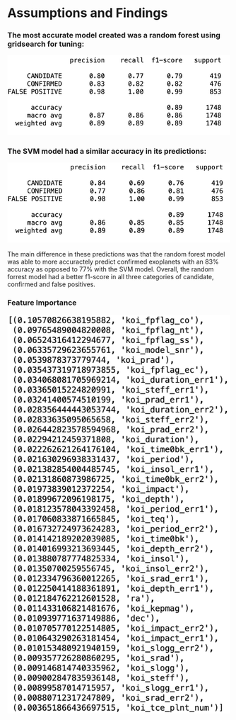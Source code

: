 # Assumptions and Findings

### The most accurate model created was a random forest using gridsearch for tuning:

![rf_score](Images/random_forest_model.png)

### The SVM model had a similar accuracy in its predictions:

![svm_score](Images/svm_model.png)

The main difference in these predictions was that the random forest model was able to more accuractely predict confirmed exoplanets with an 83% accuracy as opposed to 77% with the SVM model. Overall, the random forrest model had a better f1-score in all three categories of candidate, confirmed and false positives.

### Feature Importance

![feature_importance](Images/feature_importance.png)
